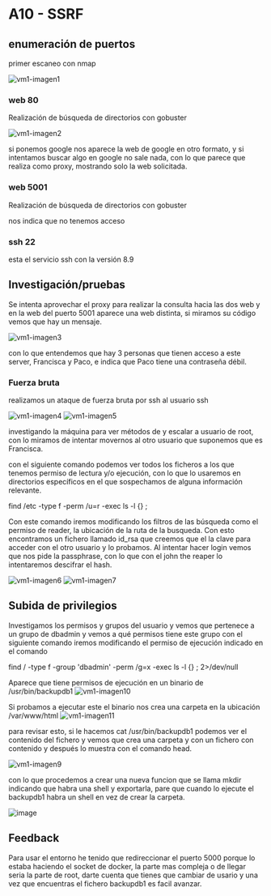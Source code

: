 # A10 - SSRF

## enumeración de puertos

primer escaneo con nmap

![vm1-imagen1](https://github.com/Dani-ITB24/Proyecto-Final/assets/160484965/30f0112c-7015-40a7-ab41-cf78a750443a)


### web 80
Realización de búsqueda de directorios con gobuster

![vm1-imagen2](https://github.com/Dani-ITB24/Proyecto-Final/assets/160484965/896e1a35-a936-4b90-b98f-6e85504cfc1b)


si ponemos google nos aparece la web de google en otro formato, y si intentamos buscar algo en google no sale nada, con lo que parece que realiza como proxy, mostrando solo la web solicitada.
### web 5001
Realización de búsqueda de directorios con gobuster

nos indica que no tenemos acceso
### ssh 22
esta el servicio ssh con la versión 8.9


## Investigación/pruebas
Se intenta aprovechar el proxy para realizar la consulta hacia las dos web y en la web del puerto 5001 aparece una web distinta, si miramos su código vemos que hay un mensaje.

![vm1-imagen3](https://github.com/Dani-ITB24/Proyecto-Final/assets/160484965/a514fd2a-88ce-4678-af82-f59904026116)

con lo que entendemos que hay 3 personas que tienen acceso a este server, Francisca y Paco, e indica que Paco tiene una contraseña débil.


### Fuerza bruta
realizamos un ataque de fuerza bruta por ssh al usuario ssh

![vm1-imagen4](https://github.com/Dani-ITB24/Proyecto-Final/assets/160484965/62e0ffd8-4dc1-429e-a32f-226e67247ac6)
![vm1-imagen5](https://github.com/Dani-ITB24/Proyecto-Final/assets/160484965/d9ffaa6f-35b2-4bcf-bac6-a00d34b88705)

investigando la máquina para ver métodos de y escalar a usuario de root, con lo miramos de intentar movernos al otro usuario que suponemos que es Francisca.

con el siguiente comando podemos ver todos los ficheros a los que tenemos permiso de lectura y/o ejecución, con lo que lo usaremos en directorios específicos en el que sospechamos de alguna información relevante.

find /etc -type f -perm /u=r -exec ls -l {} \;

Con este comando iremos modificando los filtros de las búsqueda como el permiso de reader, la ubicación de la ruta de la busqueda. Con esto encontramos un fichero llamado id_rsa que creemos que el la clave para acceder con el otro usuario y lo probamos. Al intentar hacer login vemos que nos pide la passphrase, con lo que con el john the reaper lo intentaremos descifrar el hash.

![vm1-imagen6](https://github.com/Dani-ITB24/Proyecto-Final/assets/160484965/cf4f052e-e72b-44c4-913a-912b8f456dee)
![vm1-imagen7](https://github.com/Dani-ITB24/Proyecto-Final/assets/160484965/b4fd3844-d721-4211-a543-e0642300ce6b)



## Subida de privilegios

Investigamos los permisos y grupos del usuario y vemos que pertenece a un grupo de dbadmin y vemos a qué permisos tiene este grupo con el siguiente comando iremos modificando el permiso de ejecución indicado en el comando

find / -type f -group 'dbadmin' -perm /g=x -exec ls -l {} \; 2>/dev/null

Aparece que tiene permisos de ejecución en un binario de /usr/bin/backupdb1
![vm1-imagen10](https://github.com/Dani-ITB24/Proyecto-Final/assets/160484965/f5722671-9366-43a6-8784-fa0ec162225e)

Si probamos a ejecutar este el binario nos crea una carpeta en la ubicación /var/www/html
![vm1-imagen11](https://github.com/Dani-ITB24/Proyecto-Final/assets/160484965/d669c9b1-a666-4b1a-b934-44e3cfd2c134)

para revisar esto, si le hacemos cat /usr/bin/backupdb1 podemos ver el contenido del fichero y vemos que crea una carpeta y con un fichero con contenido y después lo muestra con el comando head. 

![vm1-imagen9](https://github.com/Dani-ITB24/Proyecto-Final/assets/160484965/ebe81bb7-d5bb-47cb-8ede-a82e3601b6ec)

con lo que procedemos a crear una nueva funcion que se llama mkdir indicando que habra una shell y exportarla, pare que cuando lo ejecute el backupdb1 habra un shell en vez de crear la carpeta.

![image](https://github.com/Dani-ITB24/Proyecto-Final/assets/160484965/978b2c23-8bd3-477c-9e3f-aeeaaa3525ca)


## Feedback 
Para usar el entorno he tenido que redireccionar el puerto 5000 porque lo estaba haciendo el socket de docker, la parte mas compleja  o de llegar seria la parte de root, darte cuenta que tienes que cambiar de usario y una vez que encuentras el fichero backupdb1 es facil avanzar.
